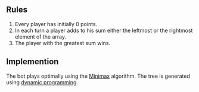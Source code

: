 ## Rules

1. Every player has initially 0 points.
2. In each turn a player adds to his sum either the leftmost or the rightmost
element of the array.
3. The player with the greatest sum wins.

## Implemention

The bot plays optimally using the
[Minimax](https://en.wikipedia.org/wiki/Minimax) algorithm. The tree is
generated using [dynamic
programming](https://en.wikipedia.org/wiki/Dynamic_programming).
